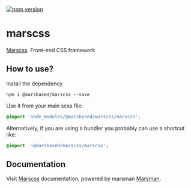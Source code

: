 [![npm version](https://badge.fury.io/js/%40marsbased%2Fmarscss.svg)](https://badge.fury.io/js/%40marsbased%2Fmarscss)

# marscss

[Marscss](https://marscss.com). Front-end CSS framework

## How to use?

Install the dependency

```shell
npm i @marsbased/marscss --save
```

Use it from your main scss file:

```scss
@import 'node_modules/@marsbased/marscss/marscss';
```

Alternatively, if you are using a bundler you probably can use a shortcut like:

```scss
@import '~@marsbased/marscss/marscss';
```

## Documentation

Visit [Marscss](http://marscss.com/documentation/) documentation, powered by marsman [Marsman](https://github.com/MarsBased/marsman).
